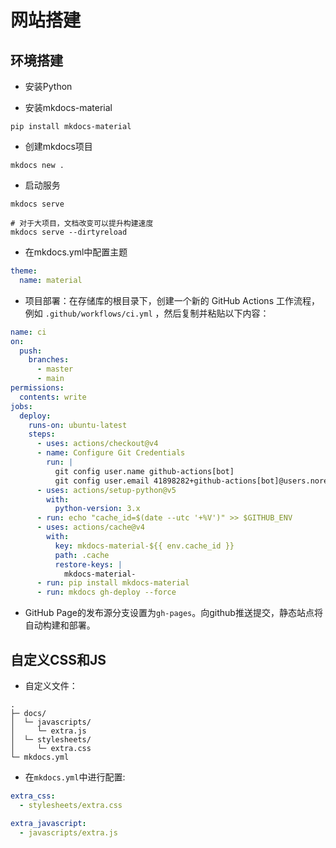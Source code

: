 # 网站搭建

## 环境搭建

- 安装Python

- 安装mkdocs-material

```shell
pip install mkdocs-material
```

- 创建mkdocs项目

```shell
mkdocs new .
```

- 启动服务

```shell
mkdocs serve

# 对于大项目，文档改变可以提升构建速度
mkdocs serve --dirtyreload
```

- 在mkdocs.yml中配置主题

```yaml
theme:
  name: material
```

- 项目部署：在存储库的根目录下，创建一个新的 GitHub Actions 工作流程，例如 `.github/workflows/ci.yml` ，然后复制并粘贴以下内容：

```yaml
name: ci 
on:
  push:
    branches:
      - master 
      - main
permissions:
  contents: write
jobs:
  deploy:
    runs-on: ubuntu-latest
    steps:
      - uses: actions/checkout@v4
      - name: Configure Git Credentials
        run: |
          git config user.name github-actions[bot]
          git config user.email 41898282+github-actions[bot]@users.noreply.github.com
      - uses: actions/setup-python@v5
        with:
          python-version: 3.x
      - run: echo "cache_id=$(date --utc '+%V')" >> $GITHUB_ENV 
      - uses: actions/cache@v4
        with:
          key: mkdocs-material-${{ env.cache_id }}
          path: .cache
          restore-keys: |
            mkdocs-material-
      - run: pip install mkdocs-material 
      - run: mkdocs gh-deploy --force
```

- GitHub Page的发布源分支设置为`gh-pages`。向github推送提交，静态站点将自动构建和部署。

## 自定义CSS和JS

- 自定义文件：

```text
.
├─ docs/
│  └─ javascripts/
│     └─ extra.js
│  └─ stylesheets/
│     └─ extra.css
└─ mkdocs.yml
```

- 在`mkdocs.yml`中进行配置:

```yaml
extra_css:
  - stylesheets/extra.css

extra_javascript:
  - javascripts/extra.js
```




